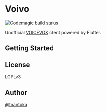 # Voivo

[![Codemagic build status](https://api.codemagic.io/apps/6113b5ffd45f1e979c873c63/6113b5ffd45f1e979c873c62/status_badge.svg)](https://codemagic.io/apps/6113b5ffd45f1e979c873c63/6113b5ffd45f1e979c873c62/latest_build)

Unofficial [VOICEVOX](https://github.com/Hiroshiba/voicevox) client powered by Flutter.

## Getting Started


## License

LGPLv3

## Author

[@tnantoka](https://twitter.com/tnantoka)


